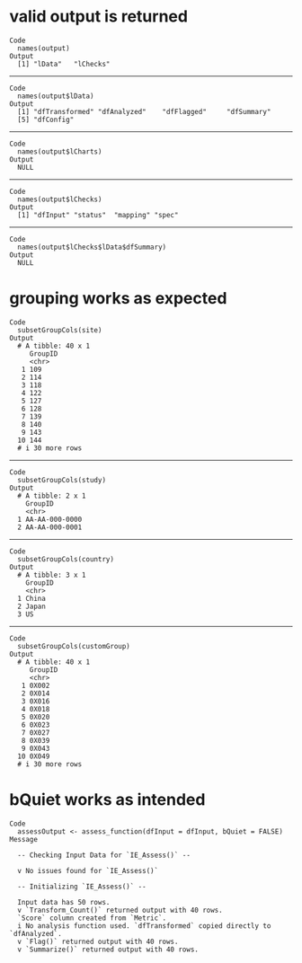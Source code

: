 # valid output is returned

    Code
      names(output)
    Output
      [1] "lData"   "lChecks"

---

    Code
      names(output$lData)
    Output
      [1] "dfTransformed" "dfAnalyzed"    "dfFlagged"     "dfSummary"    
      [5] "dfConfig"     

---

    Code
      names(output$lCharts)
    Output
      NULL

---

    Code
      names(output$lChecks)
    Output
      [1] "dfInput" "status"  "mapping" "spec"   

---

    Code
      names(output$lChecks$lData$dfSummary)
    Output
      NULL

# grouping works as expected

    Code
      subsetGroupCols(site)
    Output
      # A tibble: 40 x 1
         GroupID
         <chr>  
       1 109    
       2 114    
       3 118    
       4 122    
       5 127    
       6 128    
       7 139    
       8 140    
       9 143    
      10 144    
      # i 30 more rows

---

    Code
      subsetGroupCols(study)
    Output
      # A tibble: 2 x 1
        GroupID       
        <chr>         
      1 AA-AA-000-0000
      2 AA-AA-000-0001

---

    Code
      subsetGroupCols(country)
    Output
      # A tibble: 3 x 1
        GroupID
        <chr>  
      1 China  
      2 Japan  
      3 US     

---

    Code
      subsetGroupCols(customGroup)
    Output
      # A tibble: 40 x 1
         GroupID
         <chr>  
       1 0X002  
       2 0X014  
       3 0X016  
       4 0X018  
       5 0X020  
       6 0X023  
       7 0X027  
       8 0X039  
       9 0X043  
      10 0X049  
      # i 30 more rows

# bQuiet works as intended

    Code
      assessOutput <- assess_function(dfInput = dfInput, bQuiet = FALSE)
    Message
      
      -- Checking Input Data for `IE_Assess()` --
      
      v No issues found for `IE_Assess()`
      
      -- Initializing `IE_Assess()` --
      
      Input data has 50 rows.
      v `Transform_Count()` returned output with 40 rows.
      `Score` column created from `Metric`.
      i No analysis function used. `dfTransformed` copied directly to `dfAnalyzed`.
      v `Flag()` returned output with 40 rows.
      v `Summarize()` returned output with 40 rows.


